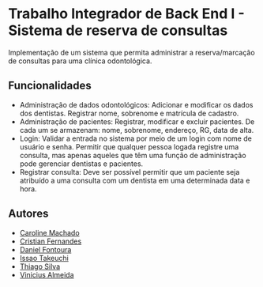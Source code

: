 
# Trabalho Integrador de Back End I - Sistema de reserva de consultas

Implementação de um sistema que permita administrar a reserva/marcação
de consultas para uma clínica odontológica.


## Funcionalidades

- Administração de dados odontológicos: Adicionar e modificar os dados dos dentistas. Registrar nome, sobrenome e matrícula de cadastro.
- Administração de pacientes: Registrar, modificar e excluir pacientes. De cada um se armazenam: nome, sobrenome, endereço, RG, data de alta.
- Login: Validar a entrada no sistema por meio de um login com nome de usuário e senha. Permitir que qualquer pessoa logada registre uma consulta, mas apenas aqueles que têm uma função de administração pode gerenciar dentistas e pacientes.
- Registrar consulta: Deve ser possível permitir que um paciente seja atribuído a uma consulta com um dentista em uma determinada data e hora.


## Autores

- [Caroline Machado](https://www.github.com/smlorac)
- [Cristian Fernandes](https://github.com/dnwest)
- [Daniel Fontoura](https://github.com/dsf7)
- [Issao Takeuchi](https://github.com/issaotakeuchi)
- [Thiago Silva](https://github.com/Thribs)
- [Vinicius Almeida](https://github.com/0almeida)

